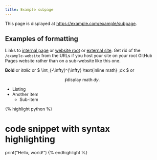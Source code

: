 ```yaml
---
title: Example subpage
---
```


This page is displayed at <https://example.com/example/subpage>.

## Examples of formatting

Links to [internal page](/example-website/example/) or [website
root](/example-website/) or [external site](https://github.com/). Get
rid of the `/example-website` from the URLs if you host your site on
your root GitHub Pages website rather than on a sub-website like this
one.

**Bold** or *italic* or $ \int_{-\infty}^{\infty} \text{inline math}
\;dx $ or

$$ \oint \text{display math} \;dy. $$

* Listing
* Another item
    * Sub-item

{% highlight python %}
# code snippet with syntax highlighting
print("Hello, world!")
{% endhighlight %}